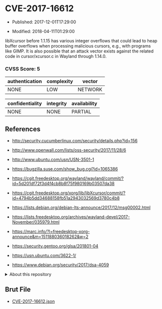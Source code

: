 # CVE-2017-16612

- Published: 2017-12-01T17:29:00

- Modified: 2018-04-11T01:29:00

libXcursor before 1.1.15 has various integer overflows that could lead to heap buffer overflows when processing malicious cursors, e.g., with programs like GIMP. It is also possible that an attack vector exists against the related code in cursor/xcursor.c in Wayland through 1.14.0.

### CVSS Score: **5**

| authentication | complexity | vector |
| --- | --- | --- |
| NONE | LOW | NETWORK |

| confidentiality | integrity | availability |
| --- | --- | --- |
| NONE | NONE | PARTIAL |

## References

* http://security.cucumberlinux.com/security/details.php?id=156

* http://www.openwall.com/lists/oss-security/2017/11/28/6

* http://www.ubuntu.com/usn/USN-3501-1

* https://bugzilla.suse.com/show_bug.cgi?id=1065386

* https://cgit.freedesktop.org/wayland/wayland/commit/?id=5d201df72f3d4f4cb8b8f75f980169b03507da38

* https://cgit.freedesktop.org/xorg/lib/libXcursor/commit/?id=4794b5dd34688158fb51a2943032569d3780c4b8

* https://lists.debian.org/debian-lts-announce/2017/12/msg00002.html

* https://lists.freedesktop.org/archives/wayland-devel/2017-November/035979.html

* https://marc.info/?l=freedesktop-xorg-announce&m=151188036018262&w=2

* https://security.gentoo.org/glsa/201801-04

* https://usn.ubuntu.com/3622-1/

* https://www.debian.org/security/2017/dsa-4059

<details>
<summary>About this repository</summary> 

  This repository is part of the project [Live Hack CVE](https://github.com/Live-Hack-CVE). Main website can be found [www.live-hack.org](https://www.live-hack.org) 
  
  Made by [Sn0wAlice](https://github.com/Sn0wAlice) for the people that care about security and need to have a feed of the latest CVEs. Hope you enjoy it, don't forget to star the repo and follow me on [Twitter](https://twitter.com/Sn0wAlice) and [Github](https://github.com/Sn0wAlice). And that is my [personnal website](https://www.alice-snow.me/)

  - [Home Page](https://github.com/Live-Hack-CVE)
  - [Framework](https://github.com/Live-Hack-CVE/cve-framework)
  - [CVE database](https://github.com/Live-Hack-CVE/full_database)
  - [Changelog](https://github.com/Live-Hack-CVE/Changelog)
</details>

## Brut File

* [CVE-2017-16612.json](https://raw.githubusercontent.com/Live-Hack-CVE/full_database/main/cves/2017/CVE-2017-16612.json)

